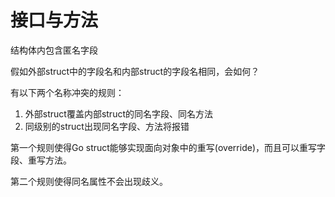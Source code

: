 # 接口与方法

结构体内包含匿名字段

假如外部struct中的字段名和内部struct的字段名相同，会如何？

有以下两个名称冲突的规则：

1. 外部struct覆盖内部struct的同名字段、同名方法
2. 同级别的struct出现同名字段、方法将报错

第一个规则使得Go struct能够实现面向对象中的重写(override)，而且可以重写字段、重写方法。

第二个规则使得同名属性不会出现歧义。